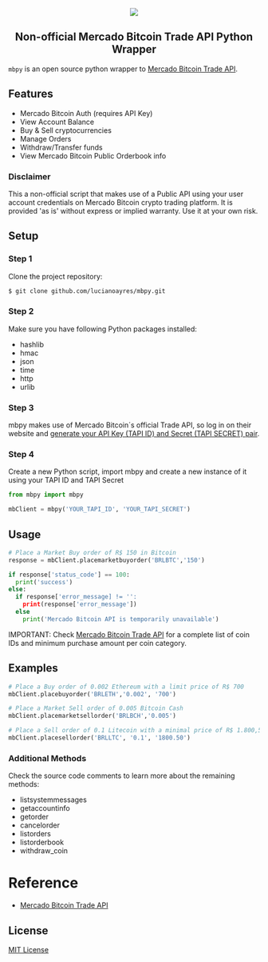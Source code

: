 <p align="center"><img src="https://user-images.githubusercontent.com/20209393/138785526-bdf71315-9ba4-4b96-9221-703f1f25df76.png" /></p>

<h2 align="center">Non-official Mercado Bitcoin Trade API Python Wrapper</h2>

`mbpy` is an open source python wrapper to [Mercado Bitcoin Trade API](https://www.mercadobitcoin.com.br/trade-api).

## Features

- Mercado Bitcoin Auth (requires API Key)
- View Account Balance
- Buy & Sell cryptocurrencies
- Manage Orders
- Withdraw/Transfer funds
- View Mercado Bitcoin Public Orderbook info

### Disclaimer

This a non-official script that makes use of a Public API using your user account credentials on Mercado Bitcoin crypto trading platform. It is provided 'as is' without express or implied warranty. Use it at your own risk.

## Setup

### Step 1

Clone the project repository:

```sh
$ git clone github.com/lucianoayres/mbpy.git

```

### Step 2

Make sure you have following Python packages installed:

- hashlib
- hmac
- json
- time
- http
- urlib

### Step 3

mbpy makes use of Mercado Bitcoin´s official Trade API, so log in on their website and [generate your API Key (TAPI ID) and Secret (TAPI SECRET) pair](https://www.mercadobitcoin.com.br/plataforma/chaves-api).

### Step 4

Create a new Python script, import mbpy and create a new instance of it using your TAPI ID and TAPI Secret

```Python
from mbpy import mbpy

mbClient = mbpy('YOUR_TAPI_ID', 'YOUR_TAPI_SECRET')
```

## Usage

```Python
# Place a Market Buy order of R$ 150 in Bitcoin
response = mbClient.placemarketbuyorder('BRLBTC','150')

if response['status_code'] == 100:
  print('success')
else:
  if response['error_message] != '':
    print(response['error_message'])
  else
    print('Mercado Bitcoin API is temporarily unavailable')
```

IMPORTANT: Check [Mercado Bitcoin Trade API](https://www.mercadobitcoin.com.br/trade-api) for a complete list of coin IDs and minimum purchase amount per coin category.

## Examples

```Python
# Place a Buy order of 0.002 Ethereum with a limit price of R$ 700
mbClient.placebuyorder('BRLETH','0.002', '700')
```

```Python
# Place a Market Sell order of 0.005 Bitcoin Cash
mbClient.placemarketsellorder('BRLBCH','0.005')
```

```Python
# Place a Sell order of 0.1 Litecoin with a minimal price of R$ 1.800,50
mbClient.placesellorder('BRLLTC', '0.1', '1800.50')
```

### Additional Methods

Check the source code comments to learn more about the remaining methods:

- listsystemmessages
- getaccountinfo
- getorder
- cancelorder
- listorders
- listorderbook
- withdraw_coin

# Reference

- [Mercado Bitcoin Trade API](https://www.mercadobitcoin.com.br/trade-api)

## License

[MIT License](https://github.com/esqb/brcoin/blob/main/LICENSE)
